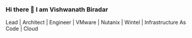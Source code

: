 ### Hi there 👋 I am Vishwanath Biradar
Lead | Architect | Engineer | VMware | Nutanix | Wintel | Infrastructure As Code | Cloud 
<!--
<div>
 <p>
![image](https://user-images.githubusercontent.com/24449541/161124547-66d1a051-81b6-4534-a26c-d960098ace0a.png)

- 🔭 I’m currently working as Senior Engineer /Architect managing OnPrem VMware + Nutanix  Infrastructure with over 800 Dell PowerEdge Nodes hosting approx 9K guest VMs. 
   Besides the regular engineerig stuff , I spend time generating easier automated processes that cater towards  maintaing, managing, reporting stability of the virtual infrastructure, you would find me creating automation scripts using Powershell-PowerCli to help achieve this objective
- 🌱 I’m currently learning Devops Tools : Jenkins , Ansible, Terraform to help run  infrastructure as code - I am engaged with an ongoing inititative to implement configuration baseline and secure config baselines to the virtual onprem infrastructure scaling across VMware, Nutanix , Dell Technologies 
- 👯 I’m looking to collaborate on cloud projects 
- 🤔 I’m looking for help with ...
- 💬 Ask me about ...VMware, Nutanix, Site Recovery Manager, vSAN and off late AWS :-) 
- 📫 How to reach me: ...vishwanath.biradar@gmail.com
- 😄 Pronouns: ... He/Him
</p>
</div>![image](https://user-images.githubusercontent.com/24449541/161124606-472bfc91-8c88-4e91-93c9-05ec9f72d55f.png)

